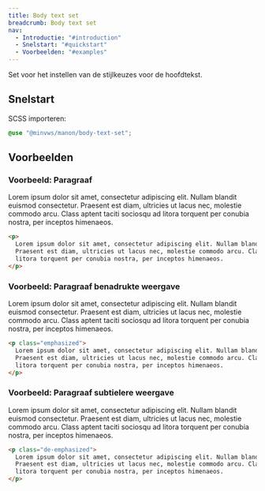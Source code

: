 ```yaml
---
title: Body text set
breadcrumb: Body text set
nav:
  - Introductie: "#introduction"
  - Snelstart: "#quickstart"
  - Voorbeelden: "#examples"
---
```


<p class="introduction">Set voor het instellen van de stijlkeuzes voor de hoofdtekst.</p>

<h2 id="quickstart">Snelstart</h2>

SCSS importeren:

```scss
@use "@minvws/manon/body-text-set";
```

<h2 id="examples">Voorbeelden</h2>

### Voorbeeld: Paragraaf

<p>
  Lorem ipsum dolor sit amet, consectetur adipiscing elit. Nullam blandit euismod
  consectetur. Praesent est diam, ultricies ut lacus nec, molestie commodo arcu. Class
  aptent taciti sociosqu ad litora torquent per conubia nostra, per inceptos himenaeos.
</p>

```html
<p>
  Lorem ipsum dolor sit amet, consectetur adipiscing elit. Nullam blandit euismod consectetur.
  Praesent est diam, ultricies ut lacus nec, molestie commodo arcu. Class aptent taciti sociosqu ad
  litora torquent per conubia nostra, per inceptos himenaeos.
</p>
```

### Voorbeeld: Paragraaf benadrukte weergave

<p class="emphasized">
  Lorem ipsum dolor sit amet, consectetur adipiscing elit. Nullam blandit euismod
  consectetur. Praesent est diam, ultricies ut lacus nec, molestie commodo arcu. Class
  aptent taciti sociosqu ad litora torquent per conubia nostra, per inceptos himenaeos.
</p>

```html
<p class="emphasized">
  Lorem ipsum dolor sit amet, consectetur adipiscing elit. Nullam blandit euismod consectetur.
  Praesent est diam, ultricies ut lacus nec, molestie commodo arcu. Class aptent taciti sociosqu ad
  litora torquent per conubia nostra, per inceptos himenaeos.
</p>
```

### Voorbeeld: Paragraaf subtielere weergave

<p class="de-emphasized">
  Lorem ipsum dolor sit amet, consectetur adipiscing elit. Nullam blandit euismod
  consectetur. Praesent est diam, ultricies ut lacus nec, molestie commodo arcu. Class
  aptent taciti sociosqu ad litora torquent per conubia nostra, per inceptos himenaeos.
</p>

```html
<p class="de-emphasized">
  Lorem ipsum dolor sit amet, consectetur adipiscing elit. Nullam blandit euismod consectetur.
  Praesent est diam, ultricies ut lacus nec, molestie commodo arcu. Class aptent taciti sociosqu ad
  litora torquent per conubia nostra, per inceptos himenaeos.
</p>
```
